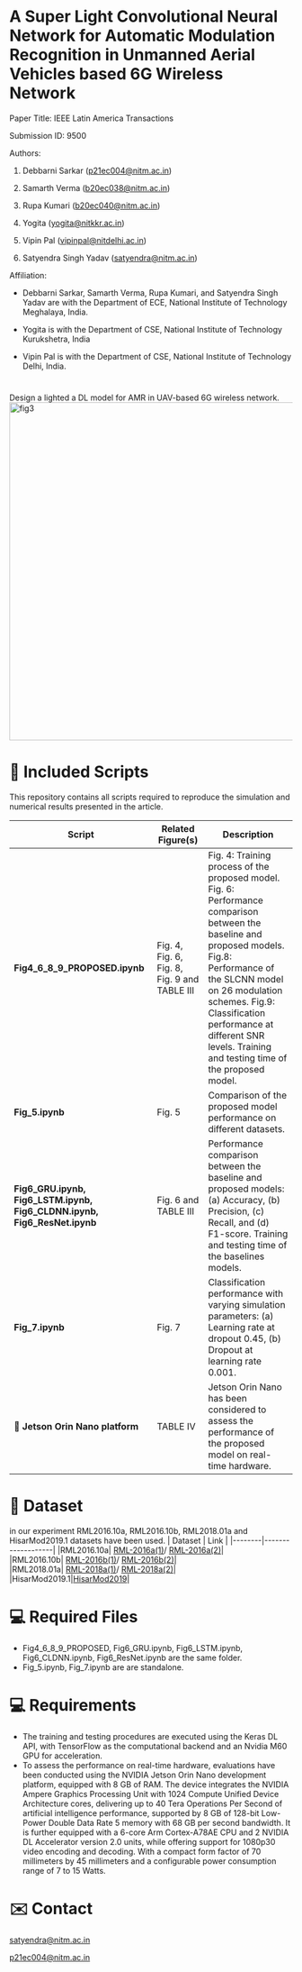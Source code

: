 # A Super Light Convolutional Neural Network for Automatic Modulation Recognition in Unmanned Aerial Vehicles based 6G Wireless Network
Paper Title: IEEE Latin America Transactions

Submission ID: 9500 

Authors:

1. Debbarni Sarkar (p21ec004@nitm.ac.in)

1. Samarth Verma (b20ec038@nitm.ac.in)

1. Rupa Kumari (b20ec040@nitm.ac.in)

1. Yogita (yogita@nitkkr.ac.in)

1. Vipin Pal (vipinpal@nitdelhi.ac.in)

1. Satyendra Singh Yadav (satyendra@nitm.ac.in)

Affiliation:

- Debbarni Sarkar, Samarth Verma, Rupa Kumari, and Satyendra Singh Yadav are with the Department of ECE, National Institute of Technology Meghalaya, India.

- Yogita is with the Department of CSE, National Institute of Technology Kurukshetra, India

- Vipin Pal is with the Department of CSE, National Institute of Technology Delhi, India.

# 

Design a lighted a DL model for AMR in UAV-based 6G wireless network.
<img width="800" height="600" alt="fig3" src="https://github.com/user-attachments/assets/c8f5ce62-a05a-42a0-820c-002b55497ab3" />


# 📁 Included Scripts

This repository contains all scripts required to reproduce the simulation and numerical results presented in the article.


| Script | Related Figure(s) | Description |
|--------|-------------------|-------------|
| **Fig4_6_8_9_PROPOSED.ipynb** | Fig. 4, Fig. 6, Fig. 8, Fig. 9 and TABLE III | Fig. 4: Training process of the proposed model. Fig. 6: Performance comparison between the baseline and proposed models. Fig.8: Performance of the SLCNN model on 26 modulation schemes. Fig.9: Classification performance at different SNR levels. Training and testing time of the proposed model. |
| **Fig_5.ipynb** | Fig. 5 | Comparison of the proposed model performance on different datasets.  |
| **Fig6_GRU.ipynb, Fig6_LSTM.ipynb, Fig6_CLDNN.ipynb, Fig6_ResNet.ipynb** | Fig. 6 and TABLE III| Performance comparison between the baseline and proposed models: (a) Accuracy, (b) Precision, (c) Recall, and (d) F1-score. Training and testing time of the baselines models. |
| **Fig_7.ipynb** | Fig. 7 | Classification performance with varying simulation parameters: (a) Learning rate at dropout 0.45, (b) Dropout at learning rate 0.001. |
|📁 **Jetson Orin Nano platform**| TABLE IV| Jetson Orin Nano has been considered to assess the performance of the proposed model on real-time hardware.|

# 📁 Dataset
in our experiment RML2016.10a, RML2016.10b, RML2018.01a and HisarMod2019.1 datasets have been used.
| Dataset | Link | 
|--------|-------------------|
|RML2016.10a| [RML-2016a(1)](https://www.deepsig.ai/datasets/)/ [RML-2016a(2)](https://www.kaggle.com/datasets/nolasthitnotomorrow/radioml2016-deepsigcom)|  
|RML2016.10b| [RML-2016b(1)](https://www.deepsig.ai/datasets/)/ [RML-2016b(2)](https://www.kaggle.com/datasets/marwanabudeeb/rml201610b/code)|  
|RML2018.01a| [RML-2018a(1)](https://www.deepsig.ai/datasets/)/ [RML-2018a(2)](https://www.kaggle.com/datasets/pinxau1000/radioml2018)| 
|HisarMod2019.1|[HisarMod2019](https://pan.quark.cn/s/016a2f6861a2#/list/share)|

# 💻 Required Files
- Fig4_6_8_9_PROPOSED, Fig6_GRU.ipynb, Fig6_LSTM.ipynb, Fig6_CLDNN.ipynb, Fig6_ResNet.ipynb are the same folder.
- Fig_5.ipynb, Fig_7.ipynb are are standalone.

# 💻 Requirements
- The training and testing procedures are executed using the Keras DL API, with TensorFlow as the computational backend and an Nvidia M60 GPU for acceleration.
- To assess the performance on real-time hardware, evaluations have been conducted using the NVIDIA Jetson Orin Nano development platform, equipped with 8 GB of RAM. The device integrates the NVIDIA Ampere Graphics Processing Unit with 1024 Compute Unified Device Architecture cores, delivering up to 40 Tera Operations Per Second of artificial intelligence performance, supported by 8 GB of 128-bit Low-Power Double Data Rate 5 memory with 68 GB per second bandwidth. It is further equipped with a 6-core Arm Cortex-A78AE CPU and 2 NVIDIA DL Accelerator version 2.0 units, while offering support for 1080p30 video encoding and decoding. With a compact form factor of 70 millimeters by 45 millimeters and a configurable power consumption range of 7 to 15 Watts. 
# ✉️ Contact
satyendra@nitm.ac.in 

p21ec004@nitm.ac.in
